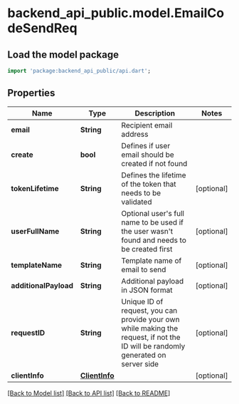 # backend_api_public.model.EmailCodeSendReq

## Load the model package
```dart
import 'package:backend_api_public/api.dart';
```

## Properties
Name | Type | Description | Notes
------------ | ------------- | ------------- | -------------
**email** | **String** | Recipient email address | 
**create** | **bool** | Defines if user email should be created if not found | 
**tokenLifetime** | **String** | Defines the lifetime of the token that needs to be validated | [optional] 
**userFullName** | **String** | Optional user's full name to be used if the user wasn't found and needs to be created first | [optional] 
**templateName** | **String** | Template name of email to send | [optional] 
**additionalPayload** | **String** | Additional payload in JSON format | [optional] 
**requestID** | **String** | Unique ID of request, you can provide your own while making the request, if not the ID will be randomly generated on server side | [optional] 
**clientInfo** | [**ClientInfo**](ClientInfo.md) |  | [optional] 

[[Back to Model list]](../README.md#documentation-for-models) [[Back to API list]](../README.md#documentation-for-api-endpoints) [[Back to README]](../README.md)


